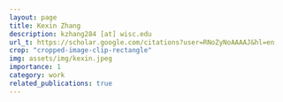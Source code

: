 ```yaml
---
layout: page
title: Kexin Zhang
description: kzhang284 [at] wisc.edu
url_t: https://scholar.google.com/citations?user=RNoZyNoAAAAJ&hl=en
crop: "cropped-image-clip-rectangle"
img: assets/img/kexin.jpeg
importance: 1
category: work
related_publications: true
---
```

